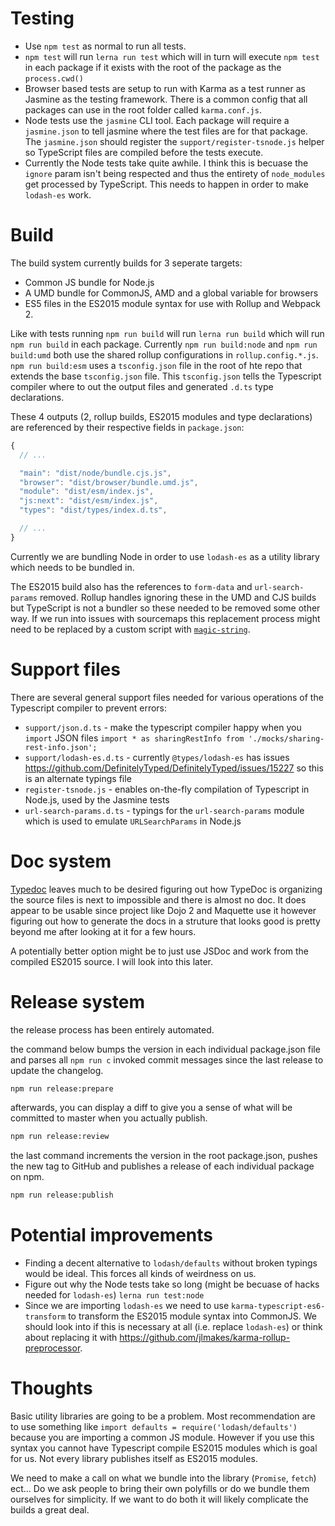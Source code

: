 # Testing

* Use `npm test` as normal to run all tests.
* `npm test` will run `lerna run test` which will in turn will execute `npm test` in each package if it exists with the root of the package as the `process.cwd()`
* Browser based tests are setup to run with Karma as a test runner as Jasmine as the testing framework. There is a common config that all packages can use in the root folder called `karma.conf.js`.
* Node tests use the `jasmine` CLI tool. Each package will require a `jasmine.json` to tell jasmine where the test files are for that package. The `jasmine.json` should register the `support/register-tsnode.js` helper so TypeScript files are compiled before the tests execute.
* Currently the Node tests take quite awhile. I think this is becuase the `ignore` param isn't being respected and thus the entirety of `node_modules` get processed by TypeScript. This needs to happen in order to make `lodash-es` work.

# Build

The build system currently builds for 3 seperate targets:

* Common JS bundle for Node.js
* A UMD bundle for CommonJS, AMD and a global variable for browsers
* ES5 files in the ES2015 module syntax for use with Rollup and Webpack 2.

Like with tests running `npm run build` will run `lerna run build` which will run `npm run build` in each package. Currently `npm run build:node` and `npm run build:umd` both use the shared rollup configurations in `rollup.config.*.js`. `npm run build:esm` uses a `tsconfig.json` file in the root of hte repo that extends the base `tsconfig.json` file. This `tsconfig.json` tells the Typescript compiler where to out the output files and generated `.d.ts` type declarations.

These 4 outputs (2, rollup builds, ES2015 modules and type declarations) are referenced by their respective fields in `package.json`:

```js
{
  // ...

  "main": "dist/node/bundle.cjs.js",
  "browser": "dist/browser/bundle.umd.js",
  "module": "dist/esm/index.js",
  "js:next": "dist/esm/index.js",
  "types": "dist/types/index.d.ts",

  // ...
}
```

Currently we are bundling Node in order to use `lodash-es` as a utility library which needs to be bundled in.

The ES2015 build also has the references to `form-data` and `url-search-params` removed. Rollup handles ignoring these in the UMD and CJS builds but TypeScript is not a bundler so these needed to be removed some other way. If we run into issues with sourcemaps this replacement process might need to be replaced by a custom script with [`magic-string`](https://github.com/Rich-Harris/magic-string).

# Support files

There are several general support files needed for various operations of the Typescript compiler to prevent errors:

* `support/json.d.ts` - make the typescript compiler happy when you `import` JSON files `import * as sharingRestInfo from './mocks/sharing-rest-info.json';`
* `support/lodash-es.d.ts` - currently `@types/lodash-es` has issues https://github.com/DefinitelyTyped/DefinitelyTyped/issues/15227 so this is an alternate typings file
* `register-tsnode.js` - enables on-the-fly compilation of Typescript in Node.js, used by the Jasmine tests
* `url-search-params.d.ts` - typings for the `url-search-params` module which is used to emulate `URLSearchParams` in Node.js

# Doc system

[Typedoc](https://github.com/TypeStrong/typedoc) leaves much to be desired figuring out how TypeDoc is organizing the source files is next to impossible and there is almost no doc. It does appear to be usable since project like Dojo 2 and Maquette use it however figuring out how to generate the docs in a struture that looks good is pretty beyond me after looking at it for a few hours.

A potentially better option might be to just use JSDoc and work from the compiled ES2015 source. I will look into this later.

# Release system

the release process has been entirely automated.

the command below bumps the version in each individual package.json file and parses all `npm run c` invoked commit messages since the last release to update the changelog.

```bash
npm run release:prepare
```

afterwards, you can display a diff to give you a sense of what will be committed to master when you actually publish.

```bash
npm run release:review
```

the last command increments the version in the root package.json, pushes the new tag to GitHub and publishes a release of each individual package on npm.

```bash
npm run release:publish
```

# Potential improvements

* Finding a decent alternative to `lodash/defaults` without broken typings would be ideal. This forces all kinds of weirdness on us.
* Figure out why the Node tests take so long (might be becuase of hacks needed for `lodash-es`) `lerna run test:node`
* Since we are importing `lodash-es` we need to use `karma-typescript-es6-transform` to transform the ES2015 module syntax into CommonJS. We should look into if this is necessary at all (i.e. replace `lodash-es`) or think about replacing it with https://github.com/jlmakes/karma-rollup-preprocessor.

# Thoughts

Basic utility libraries are going to be a problem. Most recommendation are to use something like `import defaults = require('lodash/defaults')` because you are importing a common JS module. However if you use this syntax you cannot have Typescript compile ES2015 modules which is goal for us. Not every library publishes itself as ES2015 modules.

We need to make a call on what we bundle into the library (`Promise`, `fetch`) ect... Do we ask people to bring their own polyfills or do we bundle them ourselves for simplicity. If we want to do both it will likely complicate the builds a great deal.


